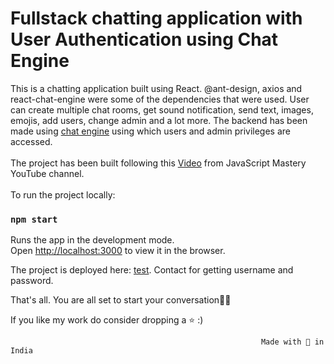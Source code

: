 # Fullstack chatting application  with User Authentication using Chat Engine

This is a chatting application built using React. @ant-design, axios and react-chat-engine were some of the dependencies that were used. User can create multiple chat rooms, get sound notification, send text, images, emojis, add users, change admin and a lot more. The backend has been made using [chat engine](https://chatengine.io/) using which users and admin privileges are accessed. <br><br>
The project has been built following this [Video](https://youtu.be/jcOKU9f86XE) from JavaScript Mastery YouTube channel. <br><br>
To run the project locally:

### `npm start`

Runs the app in the development mode.\
Open [http://localhost:3000](http://localhost:3000) to view it in the browser.




The project is deployed here: [test](https://roy-chat-app.netlify.app/). Contact for getting username and password.

That's all. You are all set to start your conversation💯💯 <br>

If you like my work do consider dropping a ⭐️ :)

                                                            Made with 💙️ in India
